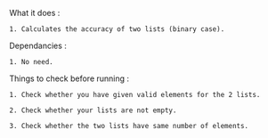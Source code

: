 What it does :

    1. Calculates the accuracy of two lists (binary case).

Dependancies :

    1. No need.

Things to check before running :

    1. Check whether you have given valid elements for the 2 lists.

    2. Check whether your lists are not empty.
    
    3. Check whether the two lists have same number of elements.
